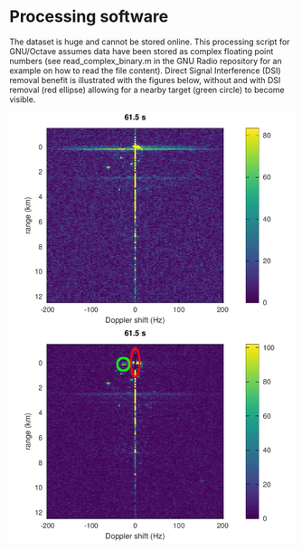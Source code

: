 # Processing software

The dataset is huge and cannot be stored online. This processing script for GNU/Octave assumes data
have been stored as complex floating point numbers (see read_complex_binary.m in the GNU Radio repository
for an example on how to read the file content). Direct Signal Interference (DSI) removal benefit is illustrated 
with the figures below, without and with DSI removal (red ellipse) allowing for a nearby target (green
circle) to become visible.

<img src="0123_2.png">
<img src="0123_dsi_2.png">
